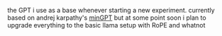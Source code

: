 the GPT i use as a base whenever starting a new experiment. currently based on andrej karpathy's [minGPT]() but at some point soon i plan to upgrade everything to the basic llama setup with RoPE and whatnot